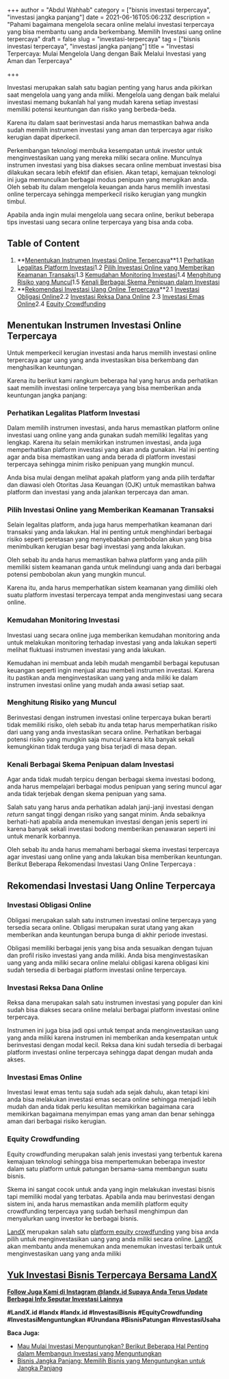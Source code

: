 +++
author = "Abdul Wahhab"
category = ["bisnis investasi terpercaya", "investasi jangka panjang"]
date = 2021-06-16T05:06:23Z
description = "Pahami bagaimana mengelola secara online melalui investasi terpercaya yang bisa membantu uang anda berkembang. Memilih Investasi uang online terpercaya"
draft = false
slug = "investasi-terpercaya"
tag = ["bisnis investasi terpercaya", "investasi jangka panjang"]
title = "Investasi Terpercaya: Mulai Mengelola Uang dengan Baik Melalui Investasi yang Aman dan Terpercaya"

+++


Investasi merupakan salah satu bagian penting yang harus anda pikirkan saat mengelola uang yang anda miliki. Mengelola uang dengan baik melalui investasi memang bukanlah hal yang mudah karena setiap investasi memiliki potensi keuntungan dan risiko yang berbeda-beda.

Karena itu dalam saat berinvestasi anda harus memastikan bahwa anda sudah memilih instrumen investasi yang aman dan terpercaya agar risiko kerugian dapat diperkecil.

Perkembangan teknologi membuka kesempatan untuk investor untuk menginvestasikan uang yang mereka miliki secara online. Munculnya instrumen investasi yang bisa diakses secara online membuat investasi bisa dilakukan secara lebih efektif dan efisien. Akan tetapi, kemajuan teknologi ini juga memunculkan berbagai modus penipuan yang merugikan anda. Oleh sebab itu dalam mengelola keuangan anda harus memilih investasi online terpercaya sehingga memperkecil risiko kerugian yang mungkin timbul.

Apabila anda ingin mulai mengelola uang secara online, berikut beberapa tips investasi uang secara online terpercaya yang bisa anda coba.

## Table of Content

1. **[Menentukan Instrumen Investasi Online Terpercaya](#menentukan-instrumen-investasi-online-terpercaya)**1.1 [Perhatikan Legalitas Platform Investasi](#perhatikan-legalitas-platform-investasi)1.2 [Pilih Investasi Online yang Memberikan Keamanan Transaksi](#pilih-investasi-online-yang-memberikan-keamanan-transaksi)1.3 [Kemudahan Monitoring Investasi](#kemudahan-monitoring-investasi)1.4 [Menghitung Risiko yang Muncul](#menghitung-risiko-yang-muncul)1.5 [Kenali  Berbagai Skema Penipuan dalam Investasi](#kenali-berbagai-skema-penipuan-dalam-investasi)
2. **[Rekomendasi Investasi Uang Online Terpercaya](#rekomendasi-investasi-uang-online-terpercaya)**2.1 [Investasi Obligasi Online](#investasi-obligasi-online)2.2 [Investasi Reksa Dana  Online](#investasi-reksa-dana-online) 2.3 [Investasi Emas Online](#investasi-emas-online)2.4 [Equity Crowdfunding](#equity-crowdfunding)

## Menentukan Instrumen Investasi Online Terpercaya

Untuk memperkecil kerugian investasi anda harus memilih investasi online terpercaya agar uang yang anda investasikan bisa berkembang dan menghasilkan keuntungan.

Karena itu berikut kami rangkum beberapa hal yang harus anda perhatikan saat memilih investasi online terpercaya yang bisa memberikan anda keuntungan jangka panjang:

### Perhatikan Legalitas Platform Investasi

Dalam memilih instrumen investasi, anda harus memastikan platform online investasi uang online yang anda gunakan sudah memiliki legalitas yang lengkap. Karena itu selain memikirkan instrumen investasi, anda juga memperhatikan platform investasi yang akan anda gunakan.  Hal ini penting agar anda bisa memastikan uang anda berada di platform investasi terpercaya sehingga minim risiko penipuan yang mungkin muncul.

Anda bisa mulai dengan melihat apakah platform yang anda pilih terdaftar dan diawasi oleh Otoritas Jasa Keuangan (OJK) untuk memastikan bahwa platform dan investasi yang anda jalankan terpercaya dan aman.

### Pilih Investasi Online yang Memberikan Keamanan Transaksi

Selain legalitas platform, anda juga harus memperhatikan keamanan dari transaksi yang anda lakukan. Hal ini penting untuk menghindari berbagai risiko seperti peretasan yang menyebabkan pembobolan akun yang bisa menimbulkan kerugian besar bagi investasi yang anda lakukan.

Oleh sebab itu anda harus memastikan bahwa platform yang anda pilih memiliki sistem keamanan ganda untuk melindungi uang anda dari berbagai potensi pembobolan akun yang mungkin muncul.

Karena itu, anda harus memperhatikan sistem keamanan yang dimiliki oleh suatu platform investasi terpercaya tempat anda menginvestasi uang secara online.

### Kemudahan Monitoring Investasi

Investasi uang secara online juga memberikan kemudahan monitoring anda untuk melakukan monitoring terhadap investasi yang anda lakukan seperti melihat fluktuasi instrumen investasi yang anda lakukan.

Kemudahan ini membuat anda lebih mudah mengambil berbagai keputusan keuangan seperti ingin menjual atau membeli instrumen investasi. Karena itu pastikan anda menginvestasikan uang yang anda miliki ke dalam instrumen investasi online yang mudah anda awasi setiap saat.

### Menghitung Risiko yang Muncul

Berinvestasi dengan instrumen investasi online terpercaya bukan berarti tidak memiliki risiko, oleh sebab itu anda tetap harus memperhatikan risiko dari uang yang anda investasikan secara online. Perhatikan berbagai potensi risiko yang mungkin saja muncul karena kita banyak sekali kemungkinan tidak terduga yang bisa terjadi di masa depan.

### Kenali  Berbagai Skema Penipuan dalam Investasi

Agar anda tidak mudah terpicu dengan berbagai skema investasi bodong, anda harus mempelajari berbagai modus penipuan yang sering muncul agar anda tidak terjebak dengan skema penipuan yang sama.

Salah satu yang harus anda perhatikan adalah janji-janji investasi dengan _return_ sangat tinggi dengan risiko yang sangat minim. Anda sebaiknya berhati-hati apabila anda menemukan investasi dengan jenis seperti ini karena banyak sekali investasi bodong memberikan penawaran seperti ini untuk menarik korbannya.

Oleh sebab itu anda harus memahami berbagai skema investasi terpercaya agar investasi uang online yang anda lakukan bisa memberikan keuntungan. Berikut Beberapa Rekomendasi Investasi Uang Online Terpercaya :

## Rekomendasi Investasi Uang Online Terpercaya

### Investasi Obligasi Online

Obligasi merupakan salah satu instrumen investasi online terpercaya yang tersedia secara online. Obligasi merupakan surat utang yang akan memberikan anda keuntungan berupa bunga di akhir periode investasi.

Obligasi memiliki berbagai jenis yang bisa anda sesuaikan dengan tujuan dan profil risiko investasi yang anda miliki. Anda bisa menginvestasikan uang yang anda miliki secara online melalui obligasi karena obligasi kini sudah tersedia di berbagai platform investasi online terpercaya.

### Investasi Reksa Dana  Online

Reksa dana merupakan salah satu instrumen investasi yang populer dan kini sudah bisa diakses secara online melalui berbagai platform investasi online terpercaya.

Instrumen ini juga bisa jadi opsi untuk tempat anda menginvestasikan uang yang anda miliki karena instrumen ini memberikan anda kesempatan untuk berinvestasi dengan modal kecil. Reksa dana kini sudah tersedia di berbagai platform investasi online terpercaya sehingga dapat dengan mudah anda akses.

### Investasi Emas Online

Investasi lewat emas tentu saja sudah ada sejak dahulu, akan tetapi kini anda bisa melakukan investasi emas secara online sehingga menjadi lebih mudah dan anda tidak perlu kesulitan memikirkan bagaimana cara memikirkan bagaimana menyimpan emas yang aman dan benar sehingga aman dari berbagai risiko kerugian.

### Equity Crowdfunding

Equity crowdfunding merupakan salah jenis investasi yang terbentuk karena kemajuan teknologi sehingga bisa mempertemukan beberapa investor dalam satu platform untuk patungan bersama-sama membangun suatu bisnis.

Skema ini sangat cocok untuk anda yang ingin melakukan investasi bisnis tapi memiliki modal yang terbatas. Apabila anda mau berinvestasi dengan sistem ini, anda harus memastikan anda memilih platform equity crowdfunding terpercaya yang sudah berhasil menghimpun dan menyalurkan uang investor ke berbagai bisnis.

[LandX](https://landx.id/) merupakan salah satu [platform equity crowdfunding](https://landx.id/) yang bisa anda pilih untuk menginvestasikan uang yang anda miliki secara online. [LandX](https://landx.id/) akan membantu anda menemukan anda menemukan investasi terbaik untuk menginvestasikan uang yang anda miliki

## [Yuk Investasi Bisnis Terpercaya Bersama LandX](https://landx.id/)



**[Follow Juga Kami di Instagram @landx.id Supaya Anda Terus Update Berbagai Info Seputar Investasi Lainnya](https://instagram.com/landx.id?utm_medium=copy_link)**

**#LandX.id    #landx         #landx.id    #InvestasiBisnis    #EquityCrowdfunding    #InvestasiMenguntungkan    #Urundana    #BisnisPatungan    #InvestasiUsaha**

**Baca Juga:**

* [Mau Mulai Investasi Menguntungkan? Berikut Beberapa Hal Penting dalam Membangun Investasi yang Menguntungkan](https://landx.id/blog/memulai-investasi-menguntungkan/)
* [Bisnis Jangka Panjang: Memilih Bisnis yang Menguntungkan untuk Jangka Panjang](https://landx.id/blog/bisnis-menguntungkan-jangka-panjang/)

